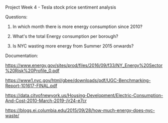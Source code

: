 Project Week 4 - Tesla stock price sentiment analysis

Questions: 

1. In which month there is more energy consumption since 2010?

2. What's the total Energy consumption per borough?

3. Is NYC wasting more energy from Summer 2015 onwards?

Documentation:

https://www.energy.gov/sites/prod/files/2016/09/f33/NY_Energy%20Sector%20Risk%20Profile_0.pdf

https://www1.nyc.gov/html/gbee/downloads/pdf/UGC-Benchmarking-Report-101617-FINAL.pdf

https://data.cityofnewyork.us/Housing-Development/Electric-Consumption-And-Cost-2010-March-2019-/jr24-e7cr

https://blogs.ei.columbia.edu/2015/09/28/how-much-energy-does-nyc-waste/
